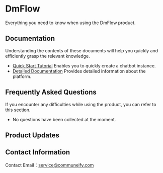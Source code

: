 # DmFlow
 
Everything you need to know when using the DmFlow product.

## Documentation
Understanding the contents of these documents will help you quickly and efficiently grasp the relevant knowledge.
 - [Quick Start Tutorial](tutorials/intro/index.md) Enables you to quickly create a chatbot instance.
 - [Detailed Documentation](tutorials/docs/index.md) Provides detailed information about the platform.
 
## Frequently Asked Questions
If you encounter any difficulties while using the product, you can refer to this section.

- No questions have been collected at the moment.
 
## Product Updates

## Contact Information

Contact Email：<service@communeify.com>
 